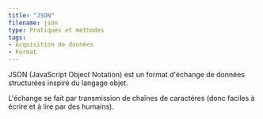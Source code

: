 ```yaml
---
title: "JSON"
filename: json
type: Pratiques et méthodes
tags:
- Acquisition de données
- Format
---
```


JSON (JavaScript Object Notation) est un format d'échange de données structurées inspiré du langage objet.

L'échange se fait par transmission de chaînes de caractères (donc faciles à écrire et à lire par des humains).

